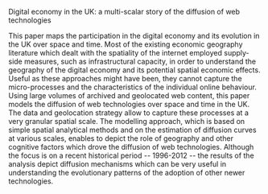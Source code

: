 Digital economy in the UK: a multi-scalar story of the diffusion of web technologies

This paper maps the participation in the digital economy and its evolution in the UK over space and time. Most of the existing economic geography literature which dealt with the spatiality of the internet employed supply-side measures, such as infrastructural capacity, in order to understand the geography of the digital economy and its potential spatial economic effects. Useful as these approaches might have been, they cannot capture the micro-processes and the characteristics of the individual online behaviour. Using large volumes of archived and geolocated web content, this paper models the diffusion of web technologies over space and time in the UK. The data and geolocation strategy allow to capture these processes at a very granular spatial scale. The modelling approach, which is based on simple spatial analytical methods and on the estimation of diffusion curves at various scales, enables to depict the role of geography and other cognitive factors which drove the diffusion of web technologies. Although the focus is on a recent historical period -- 1996-2012 -- the results of the analysis depict diffusion mechanisms which can be very useful in understanding the evolutionary patterns of the adoption of other newer technologies.
